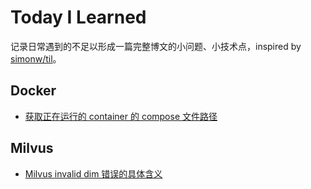 # Today I Learned

记录日常遇到的不足以形成一篇完整博文的小问题、小技术点，inspired by [simonw/til](https://github.com/simonw/til)。

## Docker

- [获取正在运行的 container 的 compose 文件路径](docker/get-compose-file-path-from-running-container.md)

## Milvus

- [Milvus invalid dim 错误的具体含义](milvus/milvus-invalid-dim.md)

